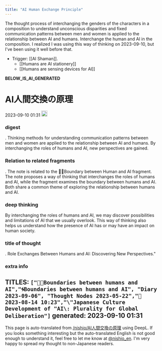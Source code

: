 ```yaml
---
title: "AI Human Exchange Principle"
---
```


The thought process of interchanging the genders of the characters in a composition to understand unconscious disparities and fixed communication patterns between men and women is applied to the relationship between AI and humans.
Interchange the human and AI in the composition.
I realized I was using this way of thinking on 2023-09-10, but I've been using it well before that.

- Trigger: [[AI Shaman]].
    - [[Humans are AI stationery]]
    - [[Humans are sensing devices for AI]]

__BELOW_IS_AI_GENERATED__
# AI人間交換の原理
 2023-09-10 01:31 <img src='https://scrapbox.io/api/pages/nishio-en/omni/icon' alt='omni.icon' height="19.5"/>
### digest
.
Thinking methods for understanding communication patterns between men and women are applied to the relationship between AI and humans. By interchanging the roles of humans and AI, new perspectives are gained.

### Relation to related fragments
.
The note is related to the 🤖🔁Boundary between Human and AI fragment. The note proposes a way of thinking that interchanges the roles of humans and AI, while the fragment examines the boundary between humans and AI. Both share a common theme of exploring the relationship between humans and AI.

### deep thinking
By interchanging the roles of humans and AI, we may discover possibilities and limitations of AI that we usually overlook. This way of thinking also helps us understand how the presence of AI has or may have an impact on human society.

### title of thought
.
Role Exchanges Between Humans and AI: Discovering New Perspectives."

### extra info
TITLES: `["🤖🔁Boundaries between humans and AI","🌀Boundaries between humans and AI", "Diary 2023-09-06", "Thought Nodes 2023-05-22","🤖2023-08-14 10:23","\"Japanese Culture Development of "AI\: Plurality for Global Deliberation"]`
generated: 2023-09-10 01:31
---
This page is auto-translated from [/nishio/AI人間交換の原理](https://scrapbox.io/nishio/AI人間交換の原理) using DeepL. If you looks something interesting but the auto-translated English is not good enough to understand it, feel free to let me know at [@nishio_en](https://twitter.com/nishio_en). I'm very happy to spread my thought to non-Japanese readers.